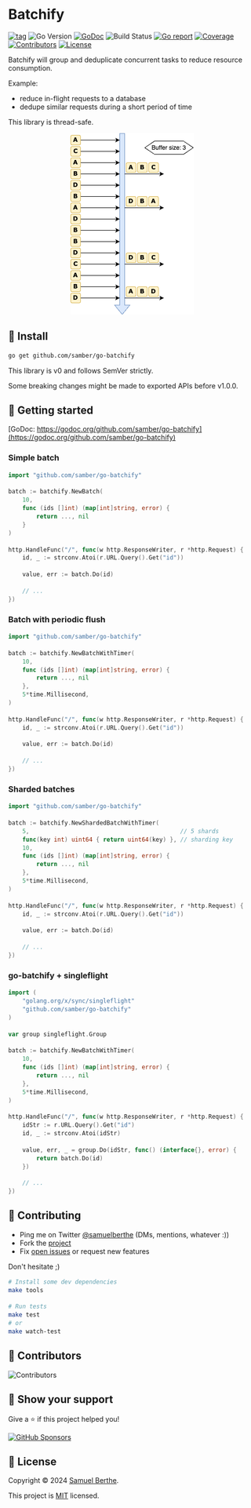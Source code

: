 
# Batchify

[![tag](https://img.shields.io/github/tag/samber/go-batchify.svg)](https://github.com/samber/go-batchify/releases)
![Go Version](https://img.shields.io/badge/Go-%3E%3D%201.18-%23007d9c)
[![GoDoc](https://godoc.org/github.com/samber/go-batchify?status.svg)](https://pkg.go.dev/github.com/samber/go-batchify)
![Build Status](https://github.com/samber/go-batchify/actions/workflows/test.yml/badge.svg)
[![Go report](https://goreportcard.com/badge/github.com/samber/go-batchify)](https://goreportcard.com/report/github.com/samber/go-batchify)
[![Coverage](https://img.shields.io/codecov/c/github/samber/go-batchify)](https://codecov.io/gh/samber/go-batchify)
[![Contributors](https://img.shields.io/github/contributors/samber/go-batchify)](https://github.com/samber/go-batchify/graphs/contributors)
[![License](https://img.shields.io/github/license/samber/go-batchify)](./LICENSE)

Batchify will group and deduplicate concurrent tasks to reduce resource consumption.

Example:
- reduce in-flight requests to a database
- dedupe similar requests during a short period of time

This library is thread-safe.

<div align="center">
    <img title="Schema" src="./doc/assets/flow.png">
</div>

## 🚀 Install

```sh
go get github.com/samber/go-batchify
```

This library is v0 and follows SemVer strictly.

Some breaking changes might be made to exported APIs before v1.0.0.

## 🤠 Getting started

[GoDoc: https://godoc.org/github.com/samber/go-batchify](https://godoc.org/github.com/samber/go-batchify)

### Simple batch

```go
import "github.com/samber/go-batchify"

batch := batchify.NewBatch(
    10,
    func (ids []int) (map[int]string, error) {
        return ..., nil
    }
)

http.HandleFunc("/", func(w http.ResponseWriter, r *http.Request) {
    id, _ := strconv.Atoi(r.URL.Query().Get("id"))

    value, err := batch.Do(id)

    // ...
})
```

### Batch with periodic flush

```go
import "github.com/samber/go-batchify"

batch := batchify.NewBatchWithTimer(
    10,
    func (ids []int) (map[int]string, error) {
        return ..., nil
    },
    5*time.Millisecond,
)

http.HandleFunc("/", func(w http.ResponseWriter, r *http.Request) {
    id, _ := strconv.Atoi(r.URL.Query().Get("id"))

    value, err := batch.Do(id)

    // ...
})
```

### Sharded batches

```go
import "github.com/samber/go-batchify"

batch := batchify.NewShardedBatchWithTimer(
    5,                                           // 5 shards
    func(key int) uint64 { return uint64(key) }, // sharding key
    10,
    func (ids []int) (map[int]string, error) {
        return ..., nil
    },
    5*time.Millisecond,
)

http.HandleFunc("/", func(w http.ResponseWriter, r *http.Request) {
    id, _ := strconv.Atoi(r.URL.Query().Get("id"))

    value, err := batch.Do(id)

    // ...
})
```

### go-batchify + singleflight

```go
import (
    "golang.org/x/sync/singleflight"
    "github.com/samber/go-batchify"
)

var group singleflight.Group

batch := batchify.NewBatchWithTimer(
    10,
    func (ids []int) (map[int]string, error) {
        return ..., nil
    },
    5*time.Millisecond,
)

http.HandleFunc("/", func(w http.ResponseWriter, r *http.Request) {
    idStr := r.URL.Query().Get("id")
    id, _ := strconv.Atoi(idStr)

    value, err, _ = group.Do(idStr, func() (interface{}, error) {
        return batch.Do(id)
    })

    // ...
})
```

## 🤝 Contributing

- Ping me on Twitter [@samuelberthe](https://twitter.com/samuelberthe) (DMs, mentions, whatever :))
- Fork the [project](https://github.com/samber/go-batchify)
- Fix [open issues](https://github.com/samber/go-batchify/issues) or request new features

Don't hesitate ;)

```bash
# Install some dev dependencies
make tools

# Run tests
make test
# or
make watch-test
```

## 👤 Contributors

![Contributors](https://contrib.rocks/image?repo=samber/go-batchify)

## 💫 Show your support

Give a ⭐️ if this project helped you!

[![GitHub Sponsors](https://img.shields.io/github/sponsors/samber?style=for-the-badge)](https://github.com/sponsors/samber)

## 📝 License

Copyright © 2024 [Samuel Berthe](https://github.com/samber).

This project is [MIT](./LICENSE) licensed.
